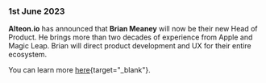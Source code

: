 ### 1st June 2023

**Alteon.io** has announced that **Brian Meaney** will now be their new Head of Product. He brings more than two decades of experience from Apple and Magic Leap. Brian will direct product development and UX for their entire ecosystem.

You can learn more [here](https://www.accesswire.com/viewarticle.aspx?id=758114){target="_blank"}.